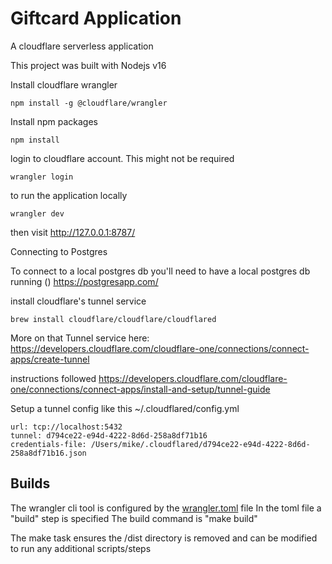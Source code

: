 # Giftcard Application
A cloudflare serverless application

This project was built with Nodejs v16

Install cloudflare wrangler
```
npm install -g @cloudflare/wrangler
```

Install npm packages
```
npm install
```


login to cloudflare account. This might not be required
```
wrangler login
```


to run the application locally
```
wrangler dev
```
then visit http://127.0.0.1:8787/


Connecting to Postgres

To connect to a local postgres db you'll need to have a local
postgres db running ()
https://postgresapp.com/

install cloudflare's tunnel service
```
brew install cloudflare/cloudflare/cloudflared
```
More on that Tunnel service here: https://developers.cloudflare.com/cloudflare-one/connections/connect-apps/create-tunnel

instructions followed
https://developers.cloudflare.com/cloudflare-one/connections/connect-apps/install-and-setup/tunnel-guide

Setup a tunnel config like this
~/.cloudflared/config.yml
```
url: tcp://localhost:5432
tunnel: d794ce22-e94d-4222-8d6d-258a8df71b16
credentials-file: /Users/mike/.cloudflared/d794ce22-e94d-4222-8d6d-258a8df71b16.json
```



## Builds

The wrangler cli tool is configured by the [wrangler.toml](https://developers.cloudflare.com/workers/cli-wrangler/configuration) file
In the toml file a "build" step is specified
The build command is "make build"

The make task ensures the /dist directory is removed
and can be modified to run any additional scripts/steps